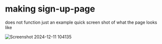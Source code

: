 # making sign-up-page
does not function just an example
quick screen shot of what the page looks like

![Screenshot 2024-12-11 104135](https://github.com/user-attachments/assets/0c761abd-9a20-4247-916b-0c391fe35ffa)
